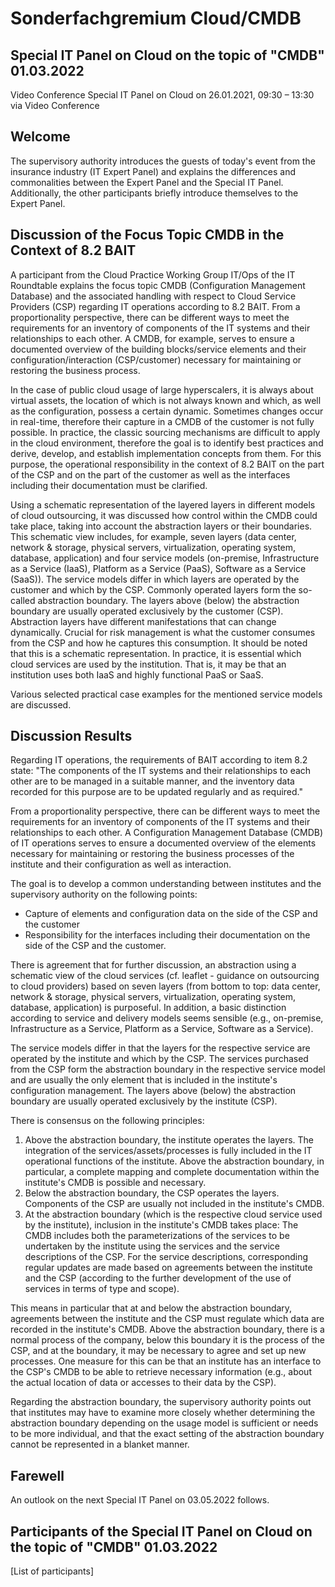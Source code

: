 # Sonderfachgremium Cloud/CMDB
## Special IT Panel on Cloud on the topic of "CMDB" 01.03.2022
Video Conference
Special IT Panel on Cloud on 26.01.2021, 09:30 – 13:30 via Video Conference

## Welcome
The supervisory authority introduces the guests of today's event from the insurance industry (IT Expert Panel) and explains the differences and commonalities between the Expert Panel and the Special IT Panel. Additionally, the other participants briefly introduce themselves to the Expert Panel.

## Discussion of the Focus Topic CMDB in the Context of 8.2 BAIT
A participant from the Cloud Practice Working Group IT/Ops of the IT Roundtable explains the focus topic CMDB (Configuration Management Database) and the associated handling with respect to Cloud Service Providers (CSP) regarding IT operations according to 8.2 BAIT. From a proportionality perspective, there can be different ways to meet the requirements for an inventory of components of the IT systems and their relationships to each other. A CMDB, for example, serves to ensure a documented overview of the building blocks/service elements and their configuration/interaction (CSP/customer) necessary for maintaining or restoring the business process.

In the case of public cloud usage of large hyperscalers, it is always about virtual assets, the location of which is not always known and which, as well as the configuration, possess a certain dynamic. Sometimes changes occur in real-time, therefore their capture in a CMDB of the customer is not fully possible. In practice, the classic sourcing mechanisms are difficult to apply in the cloud environment, therefore the goal is to identify best practices and derive, develop, and establish implementation concepts from them. For this purpose, the operational responsibility in the context of 8.2 BAIT on the part of the CSP and on the part of the customer as well as the interfaces including their documentation must be clarified.

Using a schematic representation of the layered layers in different models of cloud outsourcing, it was discussed how control within the CMDB could take place, taking into account the abstraction layers or their boundaries. This schematic view includes, for example, seven layers (data center, network & storage, physical servers, virtualization, operating system, database, application) and four service models (on-premise, Infrastructure as a Service (IaaS), Platform as a Service (PaaS), Software as a Service (SaaS)). The service models differ in which layers are operated by the customer and which by the CSP. Commonly operated layers form the so-called abstraction boundary. The layers above (below) the abstraction boundary are usually operated exclusively by the customer (CSP). Abstraction layers have different manifestations that can change dynamically. Crucial for risk management is what the customer consumes from the CSP and how he captures this consumption. It should be noted that this is a schematic representation. In practice, it is essential which cloud services are used by the institution. That is, it may be that an institution uses both IaaS and highly functional PaaS or SaaS.

Various selected practical case examples for the mentioned service models are discussed.

## Discussion Results
Regarding IT operations, the requirements of BAIT according to item 8.2 state: "The components of the IT systems and their relationships to each other are to be managed in a suitable manner, and the inventory data recorded for this purpose are to be updated regularly and as required."

From a proportionality perspective, there can be different ways to meet the requirements for an inventory of components of the IT systems and their relationships to each other. A Configuration Management Database (CMDB) of IT operations serves to ensure a documented overview of the elements necessary for maintaining or restoring the business processes of the institute and their configuration as well as interaction.

The goal is to develop a common understanding between institutes and the supervisory authority on the following points:
- Capture of elements and configuration data on the side of the CSP and the customer
- Responsibility for the interfaces including their documentation on the side of the CSP and the customer.

There is agreement that for further discussion, an abstraction using a schematic view of the cloud services (cf. leaflet - guidance on outsourcing to cloud providers) based on seven layers (from bottom to top: data center, network & storage, physical servers, virtualization, operating system, database, application) is purposeful. In addition, a basic distinction according to service and delivery models seems sensible (e.g., on-premise, Infrastructure as a Service, Platform as a Service, Software as a Service).

The service models differ in that the layers for the respective service are operated by the institute and which by the CSP. The services purchased from the CSP form the abstraction boundary in the respective service model and are usually the only element that is included in the institute's configuration management. The layers above (below) the abstraction boundary are usually operated exclusively by the institute (CSP).

There is consensus on the following principles:
1. Above the abstraction boundary, the institute operates the layers. The integration of the services/assets/processes is fully included in the IT operational functions of the institute. Above the abstraction boundary, in particular, a complete mapping and complete documentation within the institute's CMDB is possible and necessary.
2. Below the abstraction boundary, the CSP operates the layers. Components of the CSP are usually not included in the institute's CMDB.
3. At the abstraction boundary (which is the respective cloud service used by the institute), inclusion in the institute's CMDB takes place: The CMDB includes both the parameterizations of the services to be undertaken by the institute using the services and the service descriptions of the CSP. For the service descriptions, corresponding regular updates are made based on agreements between the institute and the CSP (according to the further development of the use of services in terms of type and scope).

This means in particular that at and below the abstraction boundary, agreements between the institute and the CSP must regulate which data are recorded in the institute's CMDB. Above the abstraction boundary, there is a normal process of the company, below this boundary it is the process of the CSP, and at the boundary, it may be necessary to agree and set up new processes. One measure for this can be that an institute has an interface to the CSP's CMDB to be able to retrieve necessary information (e.g., about the actual location of data or accesses to their data by the CSP).

Regarding the abstraction boundary, the supervisory authority points out that institutes may have to examine more closely whether determining the abstraction boundary depending on the usage model is sufficient or needs to be more individual, and that the exact setting of the abstraction boundary cannot be represented in a blanket manner.

## Farewell
An outlook on the next Special IT Panel on 03.05.2022 follows.

## Participants of the Special IT Panel on Cloud on the topic of "CMDB" 01.03.2022
[List of participants]

